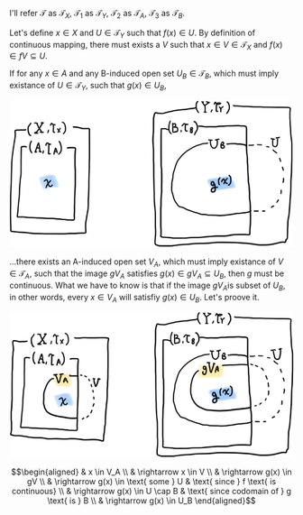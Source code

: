 I'll refer $`\mathcal{T}`$ as $`\mathcal{T}_X`$, $`\mathcal{T}_1`$ as $`\mathcal{T}_Y`$, $`\mathcal{T}_2`$ as $`\mathcal{T}_A`$, $`\mathcal{T}_3`$ as $`\mathcal{T}_B`$.

Let's define $`x \in X`$ and $`U \in \mathcal{T}_Y`$ such that $`f(x) \in U`$. By definition of continuous mapping, there must exists a $`V`$ such that $`x \in V \in \mathcal{T}_X`$ and $`f(x) \in fV \subseteq U`$.

If for any $`x \in A`$ and any B-induced open set $`U_B \in \mathcal{T}_B`$, which must imply existance of $`U \in \mathcal{T}_Y`$, such that $`g(x) \in U_B`$,

![](IMG_44AF9D4BED6C-1.jpeg)

...there exists an A-induced open set $`V_A`$, which must imply existance of $`V \in \mathcal{T}_A`$, such that the image $`gV_A`$ satisfies $`g(x) \in gV_A \subseteq U_B`$, then $`g`$ must be continuous. What we have to know is that if the image $`gV_A`$is subset of  $`U_B`$, in other words, every $`x \in V_A`$ will satisfiy $`g(x) \in U_B`$. Let's proove it.

![](IMG_E7FB922B8E70-1.jpeg)

```math
\begin{aligned}
    & x \in V_A \\
    & \rightarrow x \in V \\
    & \rightarrow g(x) \in gV \\
    & \rightarrow g(x) \in \text{ some } U & \text{ since } f \text{ is continuous} \\
    & \rightarrow g(x) \in U \cap B & \text{ since codomain of } g \text{ is } B \\
    & \rightarrow g(x) \in U_B
\end{aligned}
```